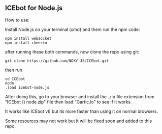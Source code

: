 ## ICEbot for Node.js

How to use:

Install Node.js on your terminal (cmd) and them run the npm code:
```
npm install websocket
npm install cheerio
```

after running these both commands, now clone the repo using
git:
```
git clone https://github.com/NOXY-JS/ICEbot.git
```
then run
```
cd ICEbot
node
.load icebot-node.js
```
After doing this, go to your browser and install the .zip file extension from "ICEbot () node.zip" file
then load "Gartic.io" to see if it works.


It works like ICEbot v6 but its more faster than using it on normal browsers.

Some resources may not work but it will be fixed soon and added to this repo.
